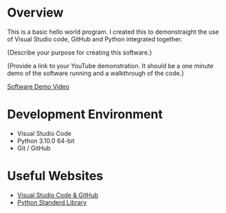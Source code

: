 # Overview

This is a basic hello world program. I created this to demonstraight the use of Visual Studio code, GitHub and Python integrated together.


{Describe your purpose for creating this software.}

{Provide a link to your YouTube demonstration.  It should be a one minute demo of the software running and a walkthrough of the code.}

[Software Demo Video](https://youtu.be/_QRtDhhPK0M)

# Development Environment

* Visual Studio Code
* Python 3.10.0 64-bit
* Git / GitHub

# Useful Websites

* [Visual Studio Code & GitHub](https://code.visualstudio.com/docs/editor/versioncontrol)
* [Python Standerd Library](https://docs.python.org/3/library/)